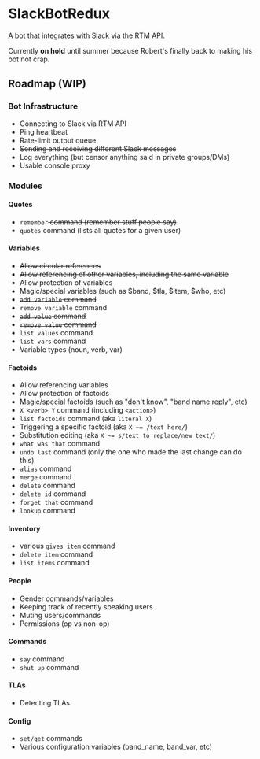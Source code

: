 # SlackBotRedux

A bot that integrates with Slack via the RTM API.

Currently **on hold** until summer because Robert's finally back to making his bot not crap.

## Roadmap (WIP)
### Bot Infrastructure
- ~~Connecting to Slack via RTM API~~
- Ping heartbeat
- Rate-limit output queue
- ~~Sending and receiving different Slack messages~~
- Log everything (but censor anything said in private groups/DMs)
- Usable console proxy

### Modules
#### Quotes
- ~~`remember` command (remember stuff people say)~~
- `quotes` command (lists all quotes for a given user)

#### Variables
- ~~Allow circular references~~
- ~~Allow referencing of other variables, including the same variable~~
- ~~Allow protection of variables~~
- Magic/special variables (such as $band, $tla, $item, $who, etc)
- ~~`add variable` command~~
- `remove variable` command
- ~~`add value` command~~
- ~~`remove value` command~~
- `list values` command
- `list vars` command
- Variable types (noun, verb, var)

#### Factoids
- Allow referencing variables
- Allow protection of factoids
- Magic/special factoids (such as "don't know", "band name reply", etc)
- `X <verb> Y` command (including `<action>`)
- `list factoids` command (aka `literal X`)
- Triggering a specific factoid (aka `X ~= /text here/`)
- Substitution editing (aka `X ~= s/text to replace/new text/`)
- `what was that` command
- `undo last` command (only the one who made the last change can do this)
- `alias` command
- `merge` command
- `delete` command
- `delete id` command
- `forget that` command
- `lookup` command

#### Inventory
- various `gives item` command
- `delete item` command
- `list items` command

#### People
- Gender commands/variables
- Keeping track of recently speaking users
- Muting users/commands
- Permissions (op vs non-op)

#### Commands
- `say` command
- `shut up` command

#### TLAs
- Detecting TLAs

#### Config
- `set/get` commands
- Various configuration variables (band_name, band_var, etc)
